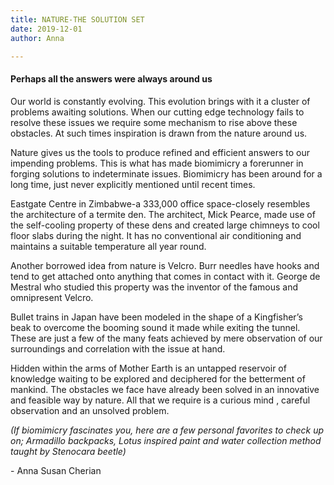 ```yaml
---
title: NATURE-THE SOLUTION SET
date: 2019-12-01
author: Anna

---
```

#### Perhaps all the answers were always around us

Our world is constantly evolving. This evolution brings with it a cluster of problems awaiting solutions. When our cutting edge technology fails to resolve these issues we require some mechanism to rise above these obstacles. At such times inspiration is drawn from the nature around us.

Nature gives us the tools to produce refined and efficient answers to our impending problems. This is what has made biomimicry a forerunner in forging solutions to indeterminate issues. Biomimicry has been around for a long time, just never explicitly mentioned until recent times.

Eastgate Centre in Zimbabwe-a 333,000 office space-closely resembles the architecture of a termite den. The architect, Mick Pearce, made use of the self-cooling property of these dens and created large chimneys to cool floor slabs during the night. It has no conventional air conditioning and maintains a suitable temperature all year round.

Another borrowed idea from nature is Velcro. Burr needles have hooks and tend to get attached onto anything that comes in contact with it. George de Mestral who studied this property was the inventor of the famous and omnipresent Velcro.

Bullet trains in Japan have been modeled in the shape of a Kingfisher’s beak to overcome the booming sound it made while exiting the tunnel. These are just a few of the many feats achieved by mere observation of our surroundings and correlation with the issue at hand.

Hidden within the arms of Mother Earth is an untapped reservoir of knowledge waiting to be explored and deciphered for the betterment of mankind. The obstacles we face have already been solved in an innovative and feasible way by nature. All that we require is a curious mind , careful observation and an unsolved problem.

_(If biomimicry fascinates you, here are a few personal favorites to check up on; Armadillo backpacks, Lotus inspired paint and water collection method taught by Stenocara beetle)_

\- Anna Susan Cherian